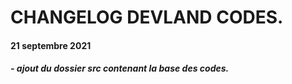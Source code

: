 # CHANGELOG DEVLAND CODES.
#### 21 septembre 2021
##### - ajout du dossier src contenant la base des codes.